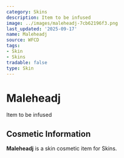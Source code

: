 ```yaml
---
category: Skins
description: Item to be infused
image: ../images/maleheadj-7cb62196f3.png
last_updated: '2025-09-17'
name: Maleheadj
source: WFCD
tags:
- Skin
- Skins
tradable: false
type: Skin
---
```


# Maleheadj

Item to be infused

## Cosmetic Information

**Maleheadj** is a skin cosmetic item for Skins.

